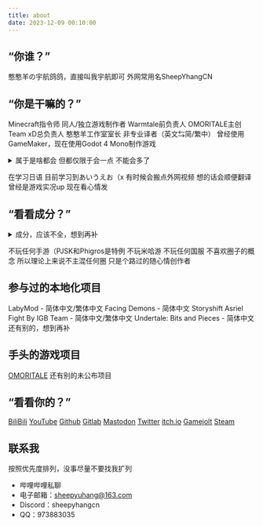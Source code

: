 ```yaml
---
title: about
date: 2023-12-09 00:10:00
---
```


## “你谁？”

憨憨羊の宇航鸽鸽，直接叫我宇航即可
外网常用名SheepYhangCN

## “你是干嘛的？”
Minecraft指令师
同人/独立游戏制作者
Warmtale前负责人
OMORITALE主创
Team xD总负责人
憨憨羊工作室室长
非专业译者（英文⇆简/繁中）
曾经使用GameMaker，现在使用Godot 4 Mono制作游戏

<details><summary>属于是啥都会 但都仅限于会一点 不能会多了</summary>
MC指令做不出大项目
Blockbench只会无脑堆cube
术力口只会套midi
写代码只会遵循能用就行原则
做游戏天天只会重构底层
剪辑做不出高端特效
画画只会画简笔画不会打阴影
像素画只会正面视角不会打光
MMD只会套motion
Hammer造地图只会无脑堆breakable
</details>

在学习日语 目前学习到あいうえお（x
有时候会搬点外网视频 想的话会顺便翻译
曾经是游戏实况up 现在看心情发

## “看看成分？”
<details><summary>成分，应该不全，想到再补</summary>
Minecraft<br>
Undertale<br>
Deltarune<br>
东方Project<br>
OneShot<br>
OMORI<br>
Henry Stickmin<br>
宅男的人间冒险<br>
塞尔达传说<br>
宝可梦<br>
Splatoon<br>
Super Mario Bros<br>
星之卡比<br>
DDLC<br>
Vocaloid<br>
Counter-Strike<br>
Half-Life<br>
Portal<br>
Left 4 Dead<br>
Garry's Mod<br>
s&box<br>
Grand Theft Auto<br>
逆转裁判<br>
三体<br>
Rick And Morty<br>
喜羊羊与灰太狼<br>
名侦探柯南<br>
某科学的超电磁炮<br>
间谍过家家<br>
My Little Pony<br>
神奇数字马戏团<br>
Roblox<br>
Plants Vs Zombies<br>
Phigros<br>
MuseDash<br>
世界计划<br>
VRChat
</details>

不玩任何手游（PJSK和Phigros是特例
不玩米哈游 不玩任何国服
不喜欢圈子的概念 所以理论上来说不主混任何圈 只是个路过的随心情创作者

## 参与过的本地化项目
LabyMod - 简体中文/繁体中文
Facing Demons - 简体中文
Storyshift Asriel Fight By IGB Team - 简体中文/繁体中文
Undertale: Bits and Pieces - 简体中文
还有别的，想到再补

## 手头的游戏项目
[OMORITALE](https://gamejolt.com/games/OMORITALE/685985)
还有别的未公布项目

## “看看你的？”
[BiliBili](https://space.bilibili.com/252906762)
[YouTube](https://www.youtube.com/@SheepYhangCN)
[Github](https://github.com/SheepYhangCN)
[Gitlab](https://gitlab.com/SheepYhangCN)
[Mastodon](https://mastodon.social/@SheepYhangCN)
[Twitter](https://twitter.com/YuhangOscar233)
[itch.io](https://sheepyhangcn.itch.io/)
[Gamejolt](https://gamejolt.com/@SheepYhangCN)
[Steam](https://steamcommunity.com/id/SheepYhangCN)

## 联系我
按照优先度排列，没事尽量不要找我扩列
 - 哔哩哔哩私聊
 - 电子邮箱：sheepyuhang@163.com
 - Discord：sheepyhangcn
 - QQ：973883035